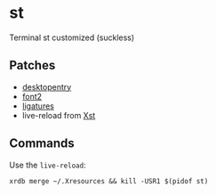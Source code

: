# st
Terminal st customized (suckless)

## Patches
+ [desktopentry](https://st.suckless.org/patches/desktopentry/)
+ [font2](https://st.suckless.org/patches/font2/)
+ [ligatures](https://st.suckless.org/patches/ligatures/)
+ live-reload from [Xst](https://github.com/gnotclub/xst)

## Commands
Use the `live-reload`:

    xrdb merge ~/.Xresources && kill -USR1 $(pidof st)
